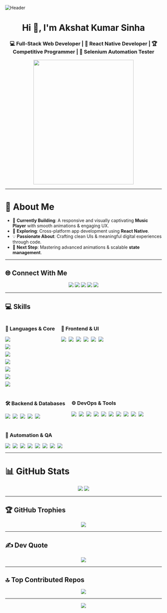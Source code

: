![Header](./aks-header.png)

<h1 align="center">Hi 👋, I'm Akshat Kumar Sinha</h1>
<h3 align="center">💻 Full-Stack Web Developer | 📱 React Native Developer | 🏆 Competitive Programmer | 🤖 Selenium Automation Tester</h3>

<p align="center">
  <img src="./coding.gif" height="400px" width="80%" style="border-radius:12px;" />
</p>

---

# 💫 About Me  
- 🎵 **Currently Building**: A responsive and visually captivating **Music Player** with smooth animations & engaging UX.  
- 📱 **Exploring**: Cross-platform app development using **React Native**.  
- 💡 **Passionate About**: Crafting clean UIs & meaningful digital experiences through code.  
- 🚀 **Next Step**: Mastering advanced animations & scalable **state management**.  

---

  ## 🌐 Connect With Me  

<p align="center">
  <a href="https://linkedin.com/in/akshatkumarsinha1704"><img src="https://img.shields.io/badge/-LinkedIn-%230077B5?logo=linkedin&logoColor=white" /></a>
  <a href="https://github.com/aks1727"><img src="https://img.shields.io/badge/-GitHub-181717?logo=github&logoColor=white" /></a>
  <a href="mailto:akshatsinha423@gmail.com"><img src="https://img.shields.io/badge/-Gmail-D14836?logo=gmail&logoColor=white" /></a>
  <a href="https://instagram.com/akshatsinha423"><img src="https://img.shields.io/badge/-Instagram-E4405F?logo=instagram&logoColor=white" /></a>
<!--   <a href="https://twitter.com/YOUR_HANDLE"><img src="https://img.shields.io/badge/-Twitter-1DA1F2?logo=twitter&logoColor=white" /></a> -->
<!--   <a href="https://leetcode.com/YOUR_USERNAME"><img src="https://img.shields.io/badge/-LeetCode-FFA116?logo=leetcode&logoColor=black" /></a> -->
<!--   <a href="https://codeforces.com/profile/YOUR_USERNAME"><img src="https://img.shields.io/badge/-Codeforces-1F8ACB?logo=codeforces&logoColor=white" /></a> -->
  <a href="https://www.codechef.com/users/aksinha03"><img src="https://img.shields.io/badge/-CodeChef-5B4638?logo=codechef&logoColor=white" /></a>
</p>



---

## 💻 Skills  

<div style="display: flex; flex-wrap: wrap; gap: 20px;">

  <!-- 🚀 Languages & Core -->
<div>
  <h3>🚀 Languages & Core</h3>
  <div style="display: flex; flex-direction: column; gap: 8px;">
    <img src="https://img.shields.io/badge/-C++-00599C?logo=c%2b%2b&logoColor=white" />
    <img src="https://img.shields.io/badge/-C-A8B9CC?logo=c&logoColor=white" />
    <img src="https://img.shields.io/badge/-Java-007396?logo=java&logoColor=white" />
    <img src="https://img.shields.io/badge/-Python-3776AB?logo=python&logoColor=white" />
    <img src="https://img.shields.io/badge/-JavaScript-F7DF1E?logo=javascript&logoColor=black" />
    <img src="https://img.shields.io/badge/-HTML5-E34F26?logo=html5&logoColor=white" />
    <img src="https://img.shields.io/badge/-CSS3-1572B6?logo=css3&logoColor=white" />
  </div>
</div>


  <!-- 🎨 Frontend & UI -->
  <div>
    <h3>🎨 Frontend & UI</h3>
    <div style="display: flex; flex-wrap: wrap; gap: 8px;">
      <img src="https://img.shields.io/badge/-React-61DAFB?logo=react&logoColor=black" />
      <img src="https://img.shields.io/badge/-Redux-764ABC?logo=redux&logoColor=white" />
      <img src="https://img.shields.io/badge/-TailwindCSS-06B6D4?logo=tailwindcss&logoColor=white" />
      <img src="https://img.shields.io/badge/-ChakraUI-319795?logo=chakraui&logoColor=white" />
      <img src="https://img.shields.io/badge/-React_Router-CA4245?logo=react-router&logoColor=white" />
      <img src="https://img.shields.io/badge/-ContextAPI-000000?logo=react&logoColor=white" />
    </div>
  </div>

  <!-- 🛠 Backend & Databases -->
  <div>
    <h3>🛠 Backend & Databases</h3>
    <div style="display: flex; flex-wrap: wrap; gap: 8px;">
      <img src="https://img.shields.io/badge/-NodeJS-339933?logo=node.js&logoColor=white" />
      <img src="https://img.shields.io/badge/-ExpressJS-000000?logo=express&logoColor=white" />
      <img src="https://img.shields.io/badge/-MongoDB-47A248?logo=mongodb&logoColor=white" />
      <img src="https://img.shields.io/badge/-MySQL-4479A1?logo=mysql&logoColor=white" />
      <img src="https://img.shields.io/badge/-Socket.io-010101?logo=socketdotio&logoColor=white" />
    </div>
  </div>

  <!-- ⚙️ DevOps & Tools -->
  <div>
    <h3>⚙️ DevOps & Tools</h3>
    <div style="display: flex; flex-wrap: wrap; gap: 8px;">
      <img src="https://img.shields.io/badge/-Git-F05032?logo=git&logoColor=white" />
      <img src="https://img.shields.io/badge/-GitHub-181717?logo=github&logoColor=white" />
      <img src="https://img.shields.io/badge/-Postman-FF6C37?logo=postman&logoColor=white" />
      <img src="https://img.shields.io/badge/-Docker-2496ED?logo=docker&logoColor=white" />
      <img src="https://img.shields.io/badge/-Jenkins-D24939?logo=jenkins&logoColor=white" />
      <img src="https://img.shields.io/badge/-Netlify-00C7B7?logo=netlify&logoColor=white" />
      <img src="https://img.shields.io/badge/-Vercel-000000?logo=vercel&logoColor=white" />
      <img src="https://img.shields.io/badge/-Render-46E3B7?logo=render&logoColor=white" />
      <img src="https://img.shields.io/badge/-Babel-F9DC3E?logo=babel&logoColor=black" />
      <img src="https://img.shields.io/badge/-JWT-000000?logo=jsonwebtokens&logoColor=white" />
    </div>
  </div>

  <!-- 🤖 Automation & QA -->
  <div>
    <h3>🤖 Automation & QA</h3>
    <div style="display: flex; flex-wrap: wrap; gap: 8px;">
      <img src="https://img.shields.io/badge/-Selenium-43B02A?logo=selenium&logoColor=white" />
      <img src="https://img.shields.io/badge/-TestNG-FF6C37?logo=testng&logoColor=white" />
      <img src="https://img.shields.io/badge/-Cucumber-23D96C?logo=cucumber&logoColor=white" />
      <img src="https://img.shields.io/badge/-BDD-000000?logo=behave&logoColor=white" />
      <img src="https://img.shields.io/badge/-Jira-0052CC?logo=jira&logoColor=white" />
      <img src="https://img.shields.io/badge/-Manual_Testing-FF5733?logo=testing-library&logoColor=white" />
      <img src="https://img.shields.io/badge/-SQL_Testing-4479A1?logo=database&logoColor=white" />
      <img src="https://img.shields.io/badge/-Hybrid_|_Keyword_|_Data--Driven-6E57E0" />
    </div>
  </div>

</div>


---

# 📊 GitHub Stats  
<p align="center">
  <span>
  <img src="https://github-readme-streak-stats.herokuapp.com/?user=aks1727&theme=dark&hide_border=false" />
  </span>
  <span >
  <img src="https://github-readme-stats.vercel.app/api/top-langs/?username=aks1727&theme=dark&hide_border=false&include_all_commits=true&count_private=true&layout=compact" />
  </span>
</p>

---

## 🏆 GitHub Trophies  
<p align="center">
  <img src="https://github-profile-trophy.vercel.app/?username=aks1727&theme=onedark&no-frame=false&no-bg=true&margin-w=4" />
</p>

---

## ✍️ Dev Quote  
<p align="center">
  <img src="https://quotes-github-readme.vercel.app/api?type=horizontal&theme=radical" />
</p>

---

## 🔝 Top Contributed Repos  
<p align="center">
  <img src="https://github-contributor-stats.vercel.app/api?username=aks1727&limit=5&theme=dark&combine_all_yearly_contributions=true" />
</p>

---

<p align="center">
  <a href="https://visitcount.itsvg.in">
    <img src="https://visitcount.itsvg.in/api?id=aks1727&icon=0&color=0" />
  </a>
</p>

<!-- Proudly created with GPRM ( https://gprm.itsvg.in ) -->
